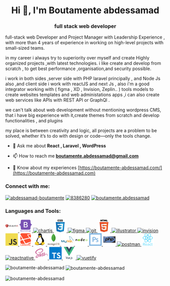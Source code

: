 <h1 align="center">Hi 👋, I'm Boutamente abdessamad</h1>
<h3 align="center">full stack web developer</h3>
full-stack web Developer and Project Manager with Leadership Experience , with more than 4 years of experience in working on high-level projects with small-sized teams.

in my career i always try to superiority over myself and create Highly organized projects ,with latest technologies.
i like create and develop from scratch , to get best performance ,organisation,and security possible.

i work in both sides ,server side with PHP laravel principally , and Node Js also ,and client side i work with reactJS and next Js , also i'm a good integrator working with ( figma , XD , Invision, Zeplin.. ) tools models to create websites templates and web administations apps ,i can also create web services like APIs with REST API or GraphQl .

we can't talk about web development without mentioning wordpress CMS, that i have big experience with it,create themes from scratch and develop functionalities , and plugins

my place is between creativity and logic, all projects are a problem to be solved, whether it’s to do with design or code—only the tools change.

- 💬 Ask me about **React , Laravel , WordPress**

- 📫 How to reach me **boutamente.abdessamad@gmail.com**

- 📄 Know about my experiences [https://boutamente-abdessamad.com/](https://boutamente-abdessamad.com)

<h3 align="left">Connect with me:</h3>
<p align="left">
<a href="https://linkedin.com/in/abdessamad-boutamente" target="blank"><img align="center" src="https://cdn.jsdelivr.net/npm/simple-icons@3.0.1/icons/linkedin.svg" alt="abdessamad-boutamente" height="30" width="40" /></a>
<a href="https://stackoverflow.com/users/8386280" target="blank"><img align="center" src="https://cdn.jsdelivr.net/npm/simple-icons@3.0.1/icons/stackoverflow.svg" alt="8386280" height="30" width="40" /></a>
<a href="https://fb.com/boutamente.abdessamad" target="blank"><img align="center" src="https://cdn.jsdelivr.net/npm/simple-icons@3.0.1/icons/facebook.svg" alt="boutamente.abdessamad" height="30" width="40" /></a>
</p>

<h3 align="left">Languages and Tools:</h3>
<p align="left"> <a href="https://angular.io" target="_blank"> <img src="https://raw.githubusercontent.com/devicons/devicon/master/icons/angularjs/angularjs-original-wordmark.svg" alt="angularjs" width="40" height="40"/> </a> <a href="https://getbootstrap.com" target="_blank"> <img src="https://raw.githubusercontent.com/devicons/devicon/master/icons/bootstrap/bootstrap-plain-wordmark.svg" alt="bootstrap" width="40" height="40"/> </a> <a href="https://www.chartjs.org" target="_blank"> <img src="https://www.chartjs.org/media/logo-title.svg" alt="chartjs" width="40" height="40"/> </a> <a href="https://www.w3schools.com/css/" target="_blank"> <img src="https://raw.githubusercontent.com/devicons/devicon/master/icons/css3/css3-original-wordmark.svg" alt="css3" width="40" height="40"/> </a> <a href="https://www.figma.com/" target="_blank"> <img src="https://www.vectorlogo.zone/logos/figma/figma-icon.svg" alt="figma" width="40" height="40"/> </a> <a href="https://git-scm.com/" target="_blank"> <img src="https://www.vectorlogo.zone/logos/git-scm/git-scm-icon.svg" alt="git" width="40" height="40"/> </a> <a href="https://www.w3.org/html/" target="_blank"> <img src="https://raw.githubusercontent.com/devicons/devicon/master/icons/html5/html5-original-wordmark.svg" alt="html5" width="40" height="40"/> </a> <a href="https://www.adobe.com/in/products/illustrator.html" target="_blank"> <img src="https://www.vectorlogo.zone/logos/adobe_illustrator/adobe_illustrator-icon.svg" alt="illustrator" width="40" height="40"/> </a> <a href="https://www.invisionapp.com/" target="_blank"> <img src="https://www.vectorlogo.zone/logos/invisionapp/invisionapp-icon.svg" alt="invision" width="40" height="40"/> </a> <a href="https://developer.mozilla.org/en-US/docs/Web/JavaScript" target="_blank"> <img src="https://raw.githubusercontent.com/devicons/devicon/master/icons/javascript/javascript-original.svg" alt="javascript" width="40" height="40"/> </a> <a href="https://laravel.com/" target="_blank"> <img src="https://raw.githubusercontent.com/devicons/devicon/master/icons/laravel/laravel-plain-wordmark.svg" alt="laravel" width="40" height="40"/> </a> <a href="https://www.linux.org/" target="_blank"> <img src="https://raw.githubusercontent.com/devicons/devicon/master/icons/linux/linux-original.svg" alt="linux" width="40" height="40"/> </a> <a href="https://www.mongodb.com/" target="_blank"> <img src="https://raw.githubusercontent.com/devicons/devicon/master/icons/mongodb/mongodb-original-wordmark.svg" alt="mongodb" width="40" height="40"/> </a> <a href="https://www.mysql.com/" target="_blank"> <img src="https://raw.githubusercontent.com/devicons/devicon/master/icons/mysql/mysql-original-wordmark.svg" alt="mysql" width="40" height="40"/> </a> <a href="https://nodejs.org" target="_blank"> <img src="https://raw.githubusercontent.com/devicons/devicon/master/icons/nodejs/nodejs-original-wordmark.svg" alt="nodejs" width="40" height="40"/> </a> <a href="https://www.photoshop.com/en" target="_blank"> <img src="https://raw.githubusercontent.com/devicons/devicon/master/icons/photoshop/photoshop-line.svg" alt="photoshop" width="40" height="40"/> </a> <a href="https://www.php.net" target="_blank"> <img src="https://raw.githubusercontent.com/devicons/devicon/master/icons/php/php-original.svg" alt="php" width="40" height="40"/> </a> <a href="https://postman.com" target="_blank"> <img src="https://www.vectorlogo.zone/logos/getpostman/getpostman-icon.svg" alt="postman" width="40" height="40"/> </a> <a href="https://reactjs.org/" target="_blank"> <img src="https://raw.githubusercontent.com/devicons/devicon/master/icons/react/react-original-wordmark.svg" alt="react" width="40" height="40"/> </a> <a href="https://reactnative.dev/" target="_blank"> <img src="https://reactnative.dev/img/header_logo.svg" alt="reactnative" width="40" height="40"/> </a> <a href="https://sass-lang.com" target="_blank"> <img src="https://raw.githubusercontent.com/devicons/devicon/master/icons/sass/sass-original.svg" alt="sass" width="40" height="40"/> </a> <a href="https://www.typescriptlang.org/" target="_blank"> <img src="https://raw.githubusercontent.com/devicons/devicon/master/icons/typescript/typescript-original.svg" alt="typescript" width="40" height="40"/> </a> <a href="https://vuejs.org/" target="_blank"> <img src="https://raw.githubusercontent.com/devicons/devicon/master/icons/vuejs/vuejs-original-wordmark.svg" alt="vuejs" width="40" height="40"/> </a> <a href="https://vuetifyjs.com/en/" target="_blank"> <img src="https://bestofjs.org/logos/vuetify.svg" alt="vuetify" width="40" height="40"/> </a> </p>

<p><img align="left" src="https://github-readme-stats.vercel.app/api/top-langs?username=boutamente-abdessamad&show_icons=true&locale=en&layout=compact" alt="boutamente-abdessamad" /></p>

<p>&nbsp;<img align="center" src="https://github-readme-stats.vercel.app/api?username=boutamente-abdessamad&show_icons=true&locale=en" alt="boutamente-abdessamad" /></p>

<p><img align="center" src="https://github-readme-streak-stats.herokuapp.com/?user=boutamente-abdessamad&" alt="boutamente-abdessamad" /></p>
